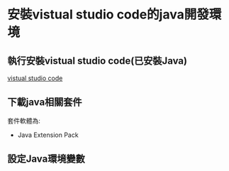 # 安裝vistual studio code的java開發環境
## 執行安裝vistual studio code(已安裝Java) 
[vistual studio code](https://code.visualstudio.com/docs/setup/setup-overview)

## 下載java相關套件 
套件軟體為:
- Java Extension Pack

## 設定Java環境變數 


